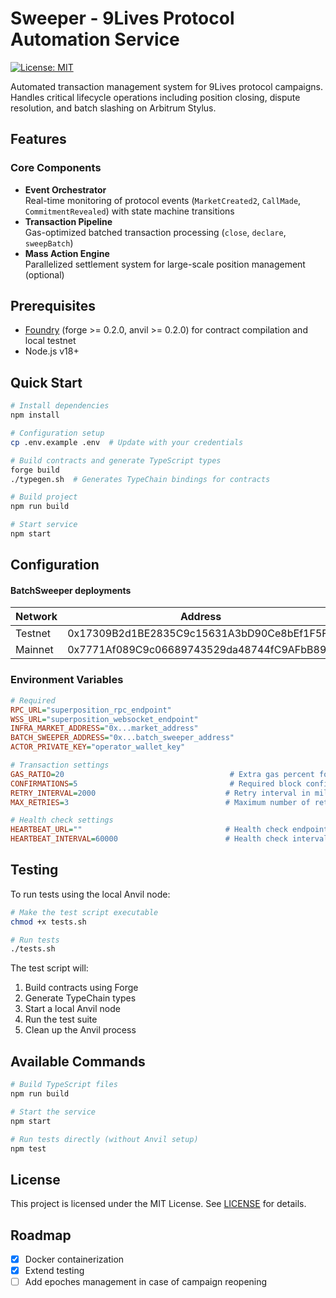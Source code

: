# Sweeper - 9Lives Protocol Automation Service

[![License: MIT](https://img.shields.io/badge/License-MIT-blue.svg)](./LICENSE)

Automated transaction management system for 9Lives protocol campaigns. Handles critical lifecycle operations including position closing, dispute resolution, and batch slashing on Arbitrum Stylus.

## Features

### Core Components

- **Event Orchestrator**  
  Real-time monitoring of protocol events (`MarketCreated2`, `CallMade`, `CommitmentRevealed`) with state machine transitions
- **Transaction Pipeline**  
  Gas-optimized batched transaction processing (`close`, `declare`, `sweepBatch`)
- **Mass Action Engine**  
  Parallelized settlement system for large-scale position management (optional)

## Prerequisites

- [Foundry](https://book.getfoundry.sh/) (forge >= 0.2.0, anvil >= 0.2.0) for contract compilation and local testnet
- Node.js v18+

## Quick Start

```bash
# Install dependencies
npm install

# Configuration setup
cp .env.example .env  # Update with your credentials

# Build contracts and generate TypeScript types
forge build
./typegen.sh  # Generates TypeChain bindings for contracts

# Build project
npm run build

# Start service
npm start
```

## Configuration

#### BatchSweeper deployments

| Network | Address                                    |
| ------- | ------------------------------------------ |
| Testnet | 0x17309B2d1BE2835C9c15631A3bD90Ce8bEf1F5F8 |
| Mainnet | 0x7771Af089C9c06689743529da48744fC9AFbB89D |

### Environment Variables

```ini
# Required
RPC_URL="superposition_rpc_endpoint"
WSS_URL="superposition_websocket_endpoint"
INFRA_MARKET_ADDRESS="0x...market_address"
BATCH_SWEEPER_ADDRESS="0x...batch_sweeper_address"
ACTOR_PRIVATE_KEY="operator_wallet_key"

# Transaction settings
GAS_RATIO=20                                     # Extra gas percent for transactions
CONFIRMATIONS=5                                  # Required block confirmations
RETRY_INTERVAL=2000                             # Retry interval in milliseconds
MAX_RETRIES=3                                   # Maximum number of retry attempts

# Health check settings
HEARTBEAT_URL=""                                # Health check endpoint URL
HEARTBEAT_INTERVAL=60000                        # Health check interval in milliseconds
```

## Testing

To run tests using the local Anvil node:

```bash
# Make the test script executable
chmod +x tests.sh

# Run tests
./tests.sh
```

The test script will:

1. Build contracts using Forge
2. Generate TypeChain types
3. Start a local Anvil node
4. Run the test suite
5. Clean up the Anvil process

## Available Commands

```bash
# Build TypeScript files
npm run build

# Start the service
npm start

# Run tests directly (without Anvil setup)
npm test
```

## License

This project is licensed under the MIT License. See [LICENSE](./LICENSE) for details.

## Roadmap

- [x] Docker containerization
- [x] Extend testing
- [ ] Add epoches management in case of campaign reopening
